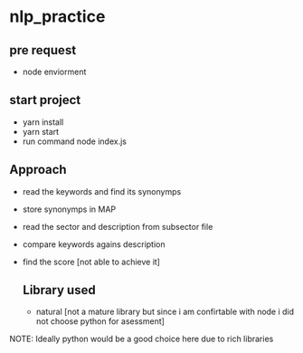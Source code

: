 # nlp_practice

## pre request
- node enviorment

## start project
- yarn install
- yarn start
- run command node index.js

## Approach
- read the keywords and find its synonymps
- store synonymps in MAP
- read the sector and description from subsector file
- compare keywords agains description
- find the score [not able to achieve it]

  ## Library used
  - natural [not a mature library but since i am confirtable with node i did not choose python for asessment]
 
NOTE: Ideally python would be a good choice here due to rich libraries
